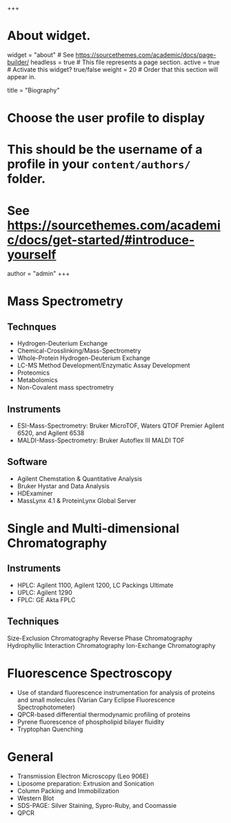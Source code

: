 +++
# About widget.
widget = "about"  # See https://sourcethemes.com/academic/docs/page-builder/
headless = true  # This file represents a page section.
active = true  # Activate this widget? true/false
weight = 20  # Order that this section will appear in.

title = "Biography"

# Choose the user profile to display
# This should be the username of a profile in your `content/authors/` folder.
# See https://sourcethemes.com/academic/docs/get-started/#introduce-yourself
author = "admin"
+++

# Mass Spectrometry

## Technques
- Hydrogen-Deuterium Exchange
- Chemical-Crosslinking/Mass-Spectrometry
- Whole-Protein Hydrogen-Deuterium Exchange
- LC-MS Method Development/Enzymatic Assay Development
- Proteomics
- Metabolomics
- Non-Covalent mass spectrometry

## Instruments
- ESI-Mass-Spectrometry: Bruker MicroTOF, Waters QTOF Premier Agilent 6520, and Agilent 6538
- MALDI-Mass-Spectrometry: Bruker Autoflex III MALDI TOF

## Software 
- Agilent Chemstation & Quantitative Analysis
- Bruker Hystar and Data Analysis
- HDExaminer
- MassLynx 4.1 & ProteinLynx Global Server

# Single and Multi-dimensional Chromatography

## Instruments

- HPLC: Agilent 1100, Agilent 1200, LC Packings Ultimate
- UPLC: Agilent 1290
- FPLC: GE Akta FPLC

## Techniques

Size-Exclusion Chromatography
Reverse Phase Chromatography
Hydrophyllic Interaction Chromatography
Ion-Exchange Chromatography

# Fluorescence Spectroscopy 
- Use of standard fluorescence instrumentation for analysis  of proteins and small molecules (Varian Cary Eclipse Fluorescence Spectrophotometer) 
- QPCR-based differential thermodynamic profiling of proteins
- Pyrene fluorescence of phospholipid bilayer fluidity 
- Tryptophan Quenching

# General
- Transmission Electron Microscopy (Leo 906E)
- Liposome preparation: Extrusion and Sonication
- Column Packing and Immobilization
- Western Blot
- SDS-PAGE: Silver Staining, Sypro-Ruby, and Coomassie 
- QPCR
